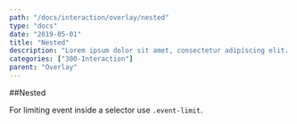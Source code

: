 ```yaml
---
path: "/docs/interaction/overlay/nested"
type: "docs"
date: "2019-05-01"
title: "Nested"
description: "Lorem ipsum dolor sit amet, consectetur adipiscing elit. Nunc tempus laoreet leo sit amet iaculis."
categories: ["300-Interaction"]
parent: "Overlay"
---
```


##Nested

For limiting event inside a selector use `.event-limit`.

<demo>
  <demovanilla src="demos/inline/demos/overlay/nested">
  </demovanilla>
</demo>
